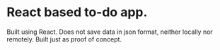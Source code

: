 # React based to-do app.
Built using React.
Does not save data in json format, neither locally nor remotely.
Built just as proof of concept.
